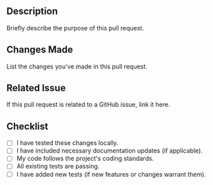 ## Description

Briefly describe the purpose of this pull request.

## Changes Made

List the changes you've made in this pull request.

## Related Issue

If this pull request is related to a GitHub issue, 
link it here.

## Checklist

- [ ] I have tested these changes locally.
- [ ] I have included necessary documentation 
updates (if applicable).
- [ ] My code follows the project's coding standards.
- [ ] All existing tests are passing.
- [ ] I have added new tests (if new features or 
changes warrant them).
